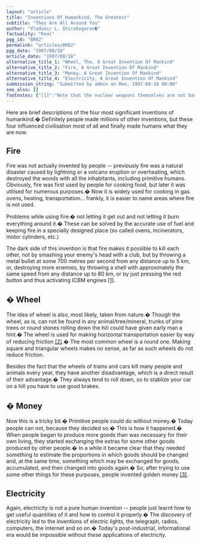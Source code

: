```yaml
---
layout: "article"
title: "Inventions Of Humankind, The Greatest"
subtitle: "They Are All Around You"
author: "Vladimir L. Shirokogorov�"
factuality: "Real"
pgg_id: "8R82"
permalink: "articles/8R82"
pgg_date: "1997/08/18"
article_date: "1997/08/18"
alternative_title_1: "Wheel, The, A Great Invention Of Mankind"
alternative_title_2: "Fire, A Great Invention Of Mankind"
alternative_title_3: "Money, A Great Invention Of Mankind"
alternative_title_4: "Electricity, A Great Invention Of Mankind"
submission_string: "Submitted by admin on Mon, 1997-08-18 00:00"
see_also: []
footnotes: {"[1]":"Note that the nuclear weapons themselves are not based on the ��� invention of fire, but the means of transportation in most cases are ��� propelled by fire.","[2]":"Technically speaking, the wheel replaces the sliding friction with the ��� rolling friction, which is significantly lower.�","[3]":"Actually, it is better to read something by Adam Smith or Karl Marx ��� [4] or Paul Samuelson's \"Economics\" to understand why money is a ��� really great invention.� What I described is just the history of this ��� invention, but it gives no idea of money significance, which is ��� related to added value and other very smart things.","[4]":"Read those works of Marx that are dedicated to the economic issues and ��� not the social theory.� He was a great economist but a poor prophet, ��� but regardless of whether you like it or not, all communism is based ��� on his works."}
---
```

<div>
<p>Here are brief descriptions of the four most significant inventions of humankind.� Definitely people made millions of other inventions, but these four influenced civilisation most of all and finally made humans what they are now.</p>
<h2>Fire</h2>
<p>Fire was not actually invented by people -- previously fire was a natural disaster caused by lightning or a volcano eruption or overheating, which destroyed the woods with all the inhabitants, including primitive humans. Obviously, fire was first used by people for cooking food, but later it was utilised for numerous purposes.� Now it is widely used for cooking in gas ovens, heating, transportation... frankly, it is easier to name areas where fire is not used.</p>
<p>Problems while using fire:� not letting it get out and not letting it burn everything around it.� These can be solved by the accurate use of fuel and keeping fire in a specially designed place (so called ovens, incinerators, motor cylinders, etc.)</p>
<p>The dark side of this invention is that fire makes it possible to kill each other, not by smashing your enemy's head with a club, but by throwing a metal bullet at some 700 metres per second from any distance up to 5 km, or, destroying more enemies, by throwing a shell with approximately the same speed from any distance up to 80 km, or by just pressing the red button and thus activating ICBM engines <a href="#footnotes.1" class="footnote-link">[1]</a>.</p>
<h2>�
Wheel</h2>
<p>The idea of wheel is also, most likely, taken from nature.� Though the wheel, as is, can not be found in any animal/tree/mineral, trunks of pine trees or round stones rolling down the hill could have given early man a hint.� The wheel is used for making horizontal transportation easier by way of reducing friction <a href="#footnotes.2" class="footnote-link">[2]</a>.� The most common wheel is a round one. Making square and triangular wheels makes no sense, as far as such wheels do not reduce friction.</p>
<p>Besides the fact that the wheels of trains and cars kill many people and animals every year, they have another disadvantage, which is a direct result of their advantage.� They always tend to roll down, so to stablize your car on a hill you have to use good brakes.</p>
<h2>�
Money</h2>
<p>Now this is a tricky bit.� Primitive people could do without money.� Today people can not, because they decided so.� This is how it happened.� When people began to produce more goods than was necessary for their own living, they started exchanging the extras for some other goods produced by other people.� In a while it became clear that they needed something to estimate the proportions in which goods should be changed and, at the same time, something which may be exchanged for goods, accumulated, and then changed into goods again.� So, after trying to use some other things for these purposes, people invented golden money <a href="#footnotes.3" class="footnote-link">[3]</a>.</p>
<h2>Electricity</h2>
<p>Again, electricity is not a pure human invention -- people just learnt how to get useful quantities of it and how to control it properly.� The discovery of electricity led to the inventions of electric lights, the telegraph, radios, computers, the Internet and so on.� Today's post-industrial, informational era would be impossible without these applications of electricity.</p>
</div>
